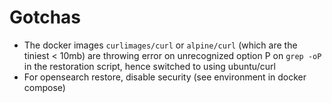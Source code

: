 # Gotchas
- The docker images `curlimages/curl` or `alpine/curl` (which are the tiniest < 10mb) are throwing error on unrecognized option P on `grep -oP` in the restoration script, hence switched to using ubuntu/curl
- For opensearch restore, disable security (see environment in docker compose)